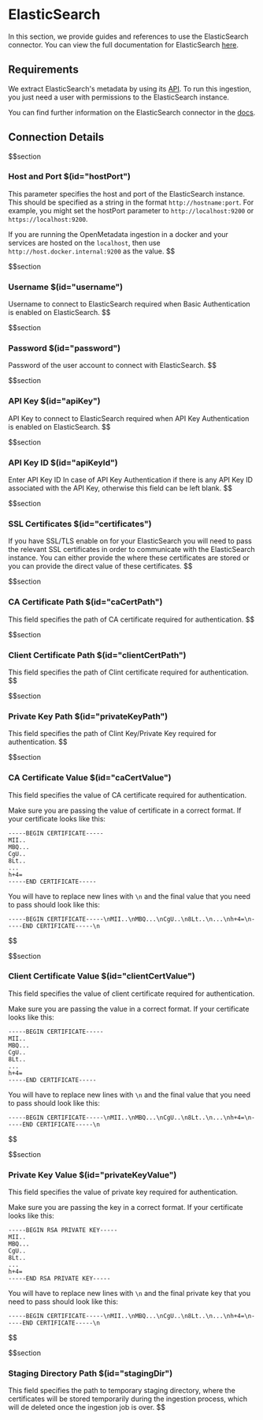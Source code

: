 # ElasticSearch

In this section, we provide guides and references to use the ElasticSearch connector. You can view the full documentation for ElasticSearch [here](https://docs.open-metadata.org/connectors/search/elasticsearch).

## Requirements

We extract ElasticSearch's metadata by using its [API](https://www.elastic.co/guide/en/elasticsearch/reference/current/rest-apis.html). To run this ingestion, you just need a user with permissions to the ElasticSearch instance.

You can find further information on the ElasticSearch connector in the [docs](https://docs.open-metadata.org/connectors/search/elasticsearch).

## Connection Details

$$section
### Host and Port $(id="hostPort")

This parameter specifies the host and port of the ElasticSearch instance. This should be specified as a string in the format `http://hostname:port`. For example, you might set the hostPort parameter to `http://localhost:9200` or `https://localhost:9200`.

If you are running the OpenMetadata ingestion in a docker and your services are hosted on the `localhost`, then use `http://host.docker.internal:9200` as the value.
$$

$$section
### Username $(id="username")
Username to connect to ElasticSearch required when Basic Authentication is enabled on ElasticSearch.
$$

$$section
### Password $(id="password")
Password of the user account to connect with ElasticSearch.
$$


$$section
### API Key $(id="apiKey")
API Key to connect to ElasticSearch required when API Key Authentication is enabled on ElasticSearch.
$$

$$section
### API Key ID $(id="apiKeyId")
Enter API Key ID In case of API Key Authentication if there is any API Key ID associated with the API Key, otherwise this field can be left blank.
$$


$$section
### SSL Certificates $(id="certificates")
If you have SSL/TLS enable on for your ElasticSearch you will need to pass the relevant SSL certificates in order to communicate with the ElasticSearch instance. You can either provide the where these certificates are stored or you can provide the direct value of these certificates.
$$

$$section
### CA Certificate Path $(id="caCertPath")
This field specifies the path of CA certificate required for authentication. 
$$

$$section
### Client Certificate Path $(id="clientCertPath")
This field specifies the path of Clint certificate required for authentication. 
$$


$$section
### Private Key Path $(id="privateKeyPath")
This field specifies the path of Clint Key/Private Key required for authentication. 
$$


$$section
### CA Certificate Value $(id="caCertValue")

This field specifies the value of CA certificate required for authentication.


Make sure you are passing the value of certificate in a correct format. If your certificate looks like this:

```
-----BEGIN CERTIFICATE-----
MII..
MBQ...
CgU..
8Lt..
...
h+4=
-----END CERTIFICATE-----
```

You will have to replace new lines with `\n` and the final value that you need to pass should look like this:

```
-----BEGIN CERTIFICATE-----\nMII..\nMBQ...\nCgU..\n8Lt..\n...\nh+4=\n-----END CERTIFICATE-----\n
```
$$

$$section
### Client Certificate Value $(id="clientCertValue")

This field specifies the value of client certificate required for authentication.


Make sure you are passing the value in a correct format. If your certificate looks like this:

```
-----BEGIN CERTIFICATE-----
MII..
MBQ...
CgU..
8Lt..
...
h+4=
-----END CERTIFICATE-----
```

You will have to replace new lines with `\n` and the final value that you need to pass should look like this:

```
-----BEGIN CERTIFICATE-----\nMII..\nMBQ...\nCgU..\n8Lt..\n...\nh+4=\n-----END CERTIFICATE-----\n
```
$$


$$section
### Private Key Value $(id="privateKeyValue")

This field specifies the value of private key required for authentication.


Make sure you are passing the key in a correct format. If your certificate looks like this:

```
-----BEGIN RSA PRIVATE KEY-----
MII..
MBQ...
CgU..
8Lt..
...
h+4=
-----END RSA PRIVATE KEY-----
```

You will have to replace new lines with `\n` and the final private key that you need to pass should look like this:

```
-----BEGIN CERTIFICATE-----\nMII..\nMBQ...\nCgU..\n8Lt..\n...\nh+4=\n-----END CERTIFICATE-----\n
```
$$


$$section
### Staging Directory Path $(id="stagingDir")

This field specifies the path to temporary staging directory, where the certificates will be stored temporarily during the ingestion process, which will de deleted once the ingestion job is over. 
$$